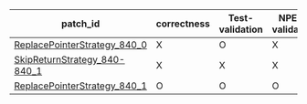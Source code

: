  | patch_id |correctness |Test-validation |NPEX-validation |
 |--- | --- | --- | --- | 
 | [ReplacePointerStrategy_840_0](./patches/ReplacePointerStrategy_840_0/patch.java#L856) | X | O | X | 
 | [SkipReturnStrategy_840-840_1](./patches/SkipReturnStrategy_840-840_1/patch.java#L856) | X | X | X | 
 | [ReplacePointerStrategy_840_1](./patches/ReplacePointerStrategy_840_1/patch.java#L856) | O | O | O | 
